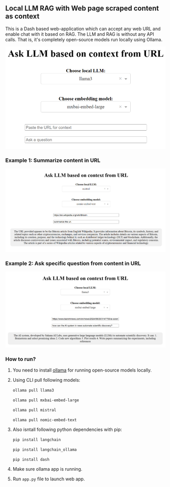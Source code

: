 ## Local LLM RAG with Web page scraped content as context

This is a Dash based web-application which can accept any web URL and enable chat with it based on RAG. The LLM and RAG is without any API calls. That is, it's completely open-source models run locally using Ollama.

![Main Page](/imgs/main_page.png)

### Example 1: Summarize content in URL
![EX1](/imgs/summarize_url.png)

### Example 2: Ask specific question from content in URL
![EX2](/imgs/ask_specific_question.png)

### How to run?
1. You need to install [ollama](https://ollama.com/) for running open-source models locally.

2. Using CLI pull following models:

    `ollama pull llama3`

    `ollama pull mxbai-embed-large`

    `ollama pull mistral`

    `ollama pull nomic-embed-text`

3. Also isntall following python dependencies with pip:

    `pip install langchain`

    `pip install langchain_ollama`

    `pip install dash`

4. Make sure ollama app is running.

5. Run `app.py` file to launch web app.

